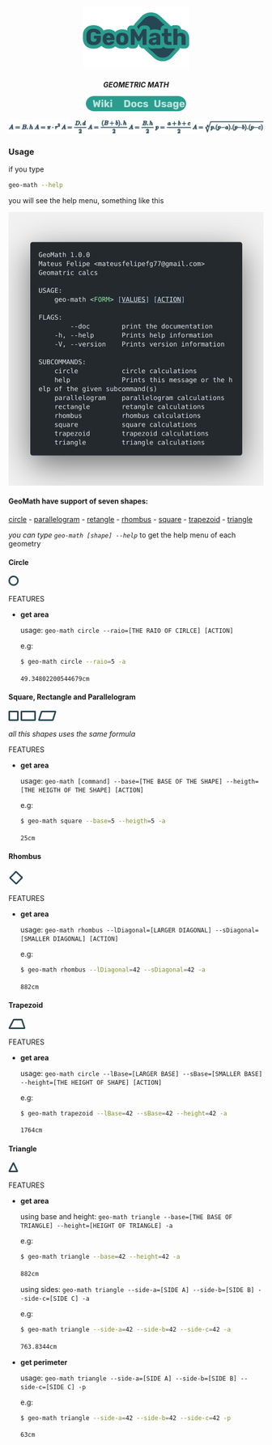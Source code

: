 [wiki_path]: .github/assets/buttons/WIKI.png
[docs_path]: .github/assets/buttons/DOCS.png
[usage_path]: .github/assets/buttons/USAGE.png

<div align="center">

<!-- # GeoMath -->
# ![GeoMath](.github/assets/logo.png)
_**GEOMETRIC MATH**_

[![WIKI][wiki_path]](https://github.com/mateusfg7/GeoMath/wiki)[![DOCS][docs_path]](https://mateusfg7.github.io/GeoMath/geo_math/)[![USAGE][usage_path]](#geomath-have-support-of-seven-shapes)

![formulas](.github/assets/formulas.png)


</div>


### Usage

if you type 
```bash
geo-math --help
```

you will see the help menu, something like this

![Help Code](.github/assets/polacode_help.png)

#### **GeoMath have support of seven shapes:**

[circle](#circle) - [parallelogram](#square-rectangle-and-parallelogram) - [retangle](#square-rectangle-and-parallelogram) - [rhombus](#rhombus) - [square](#square-rectangle-and-parallelogram) - [trapezoid](#trapezoid) - [triangle](#triangle)

_you can type `geo-math [shape] --help`_ to get the help menu of each geometry

#### Circle
![circle](.github/assets/forms/circle.png)

FEATURES
- **get area**

  usage: `geo-math circle --raio=[THE RAIO OF CIRLCE] [ACTION]`

  e.g:
  ```bash
  $ geo-math circle --raio=5 -a

  49.34802200544679cm
  ```
#### Square, Rectangle and Parallelogram
![square](.github/assets/forms/square.png) ![rectangle](.github/assets/forms/rectangle.png) ![parallelogram](.github/assets/forms/parallelogram.png)

_all this shapes uses the same formula_

FEATURES

- **get area**

  usage: `geo-math [command] --base=[THE BASE OF THE SHAPE] --heigth=[THE HEIGTH OF THE SHAPE] [ACTION]`

  e.g:
  ```bash
  $ geo-math square --base=5 --heigth=5 -a

  25cm
  ```
#### Rhombus
![rhombus](.github/assets/forms/rhombus.png)

FEATURES
- **get area**

  usage: `geo-math rhombus --lDiagonal=[LARGER DIAGONAL] --sDiagonal=[SMALLER DIAGONAL] [ACTION]`

  e.g:
  ```bash
  $ geo-math rhombus --lDiagonal=42 --sDiagonal=42 -a

  882cm
  ```
#### Trapezoid
![trapezoid](.github/assets/forms/trapezoid.png)

FEATURES

- **get area**

  usage: `geo-math circle --lBase=[LARGER BASE] --sBase=[SMALLER BASE] --height=[THE HEIGHT OF SHAPE] [ACTION]`

  e.g:
  ```bash
  $ geo-math trapezoid --lBase=42 --sBase=42 --height=42 -a

  1764cm 
  ```

#### Triangle
![triangle](.github/assets/forms/triangle.png)

FEATURES

- **get area**

  using base and height: `geo-math triangle --base=[THE BASE OF TRIANGLE] --height=[HEIGHT OF TRIANGLE] -a`

  e.g:
  ```bash
  $ geo-math triangle --base=42 --height=42 -a

  882cm 
  ```

  using sides: `geo-math triangle --side-a=[SIDE A] --side-b=[SIDE B] --side-c=[SIDE C] -a`

  e.g:
  ```bash
  $ geo-math triangle --side-a=42 --side-b=42 --side-c=42 -a

  763.8344cm
  ```

- **get perimeter**

  usage: `geo-math triangle --side-a=[SIDE A] --side-b=[SIDE B] --side-c=[SIDE C] -p`

  e.g:
  ```bash
  $ geo-math triangle --side-a=42 --side-b=42 --side-c=42 -p

  63cm
  ```